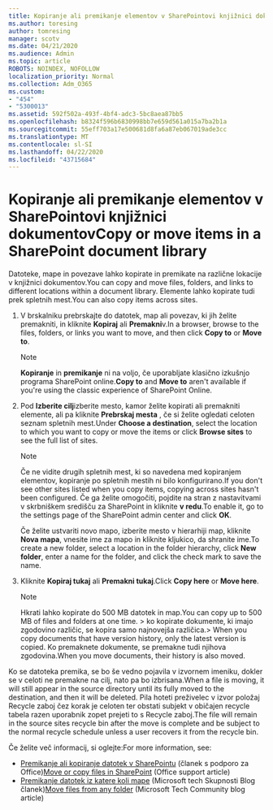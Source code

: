 ```yaml
---
title: Kopiranje ali premikanje elementov v SharePointovi knjižnici dokumentov
ms.author: toresing
author: tomresing
manager: scotv
ms.date: 04/21/2020
ms.audience: Admin
ms.topic: article
ROBOTS: NOINDEX, NOFOLLOW
localization_priority: Normal
ms.collection: Adm_O365
ms.custom:
- "454"
- "5300013"
ms.assetid: 592f502a-493f-4bf4-adc3-5bc8aea87bb5
ms.openlocfilehash: b8324f596b6830998bb7e659d561a015a7ba2b1a
ms.sourcegitcommit: 55eff703a17e500681d8fa6a87eb067019ade3cc
ms.translationtype: MT
ms.contentlocale: sl-SI
ms.lasthandoff: 04/22/2020
ms.locfileid: "43715684"
---
```

# <a name="copy-or-move-items-in-a-sharepoint-document-library"></a><span data-ttu-id="14380-102">Kopiranje ali premikanje elementov v SharePointovi knjižnici dokumentov</span><span class="sxs-lookup"><span data-stu-id="14380-102">Copy or move items in a SharePoint document library</span></span>

<span data-ttu-id="14380-103">Datoteke, mape in povezave lahko kopirate in premikate na različne lokacije v knjižnici dokumentov.</span><span class="sxs-lookup"><span data-stu-id="14380-103">You can copy and move files, folders, and links to different locations within a document library.</span></span> <span data-ttu-id="14380-104">Elemente lahko kopirate tudi prek spletnih mest.</span><span class="sxs-lookup"><span data-stu-id="14380-104">You can also copy items across sites.</span></span> 
  
1. <span data-ttu-id="14380-105">V brskalniku prebrskajte do datotek, map ali povezav, ki jih želite premakniti, in kliknite **Kopiraj** ali **Premakni**v.</span><span class="sxs-lookup"><span data-stu-id="14380-105">In a browser, browse to the files, folders, or links you want to move, and then click **Copy to** or **Move to**.</span></span>

    > [!NOTE]
    > <span data-ttu-id="14380-106">**Kopiranje** in **premikanje** ni na voljo, če uporabljate klasično izkušnjo programa SharePoint online.</span><span class="sxs-lookup"><span data-stu-id="14380-106">**Copy to** and **Move to** aren't available if you're using the classic experience of SharePoint Online.</span></span>
  
2. <span data-ttu-id="14380-107">Pod **Izberite cilj**izberite mesto, kamor želite kopirati ali premakniti elemente, ali pa kliknite **Prebrskaj mesta** , če si želite ogledati celoten seznam spletnih mest.</span><span class="sxs-lookup"><span data-stu-id="14380-107">Under **Choose a destination**, select the location to which you want to copy or move the items or click **Browse sites** to see the full list of sites.</span></span>

    > [!NOTE]
    > <span data-ttu-id="14380-108">Če ne vidite drugih spletnih mest, ki so navedena med kopiranjem elementov, kopiranje po spletnih mestih ni bilo konfigurirano.</span><span class="sxs-lookup"><span data-stu-id="14380-108">If you don't see other sites listed when you copy items, copying across sites hasn't been configured.</span></span> <span data-ttu-id="14380-109">Če ga želite omogočiti, pojdite na stran z nastavitvami v skrbniškem središču za SharePoint in kliknite **v redu**.</span><span class="sxs-lookup"><span data-stu-id="14380-109">To enable it, go to the settings page of the SharePoint admin center and click **OK**.</span></span>
  
    <span data-ttu-id="14380-110">Če želite ustvariti novo mapo, izberite mesto v hierarhiji map, kliknite **Nova mapa**, vnesite ime za mapo in kliknite kljukico, da shranite ime.</span><span class="sxs-lookup"><span data-stu-id="14380-110">To create a new folder, select a location in the folder hierarchy, click **New folder**, enter a name for the folder, and click the check mark to save the name.</span></span>

3. <span data-ttu-id="14380-111">Kliknite **Kopiraj tukaj** ali **Premakni tukaj**.</span><span class="sxs-lookup"><span data-stu-id="14380-111">Click **Copy here** or **Move here**.</span></span>

    > [!NOTE]
    > <span data-ttu-id="14380-112">Hkrati lahko kopirate do 500 MB datotek in map.</span><span class="sxs-lookup"><span data-stu-id="14380-112">You can copy up to 500 MB of files and folders at one time.</span></span> <span data-ttu-id="14380-113">> ko kopirate dokumente, ki imajo zgodovino različic, se kopira samo najnovejša različica.</span><span class="sxs-lookup"><span data-stu-id="14380-113">>  When you copy documents that have version history, only the latest version is copied.</span></span> <span data-ttu-id="14380-114">Ko premaknete dokumente, se premakne tudi njihova zgodovina.</span><span class="sxs-lookup"><span data-stu-id="14380-114">When you move documents, their history is also moved.</span></span>
  
 <span data-ttu-id="14380-115">Ko se datoteka premika, se bo še vedno pojavila v izvornem imeniku, dokler se v celoti ne premakne na cilj, nato pa bo izbrisana.</span><span class="sxs-lookup"><span data-stu-id="14380-115">When a file is moving, it will still appear in the source directory until its fully moved to the destination, and then it will be deleted.</span></span> <span data-ttu-id="14380-116">Pila hoteti preživelec v izvor položaj Recycle zaboj čez korak je celoten ter obstati subjekt v običajen recycle tabela razen uporabnik zopet prejeti to s Recycle zaboj.</span><span class="sxs-lookup"><span data-stu-id="14380-116">The file will remain in the source sites recycle bin after the move is complete and be subject to the normal recycle schedule unless a user recovers it from the recycle bin.</span></span>

<span data-ttu-id="14380-117">Če želite več informacij, si oglejte:</span><span class="sxs-lookup"><span data-stu-id="14380-117">For more information, see:</span></span>

 - <span data-ttu-id="14380-118">[Premikanje ali kopiranje datotek v SharePointu](https://support.office.com/article/move-or-copy-files-in-sharepoint-00e2f483-4df3-46be-a861-1f5f0c1a87bc) (članek s podporo za Office)</span><span class="sxs-lookup"><span data-stu-id="14380-118">[Move or copy files in SharePoint](https://support.office.com/article/move-or-copy-files-in-sharepoint-00e2f483-4df3-46be-a861-1f5f0c1a87bc) (Office support article)</span></span>
 - <span data-ttu-id="14380-119">[Premikanje datotek iz katere koli mape](https://techcommunity.microsoft.com/t5/Microsoft-SharePoint-Blog/Now-move-files-anywhere-in-Office-365-SharePoint-and-OneDrive/ba-p/146973) (Microsoft tech Skupnosti Blog članek)</span><span class="sxs-lookup"><span data-stu-id="14380-119">[Move files from any folder](https://techcommunity.microsoft.com/t5/Microsoft-SharePoint-Blog/Now-move-files-anywhere-in-Office-365-SharePoint-and-OneDrive/ba-p/146973) (Microsoft Tech Community blog article)</span></span>  